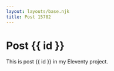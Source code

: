 ```yaml
---
layout: layouts/base.njk
title: Post 15782
---
```


# Post {{ id }}

This is post {{ id }} in my Eleventy project.
